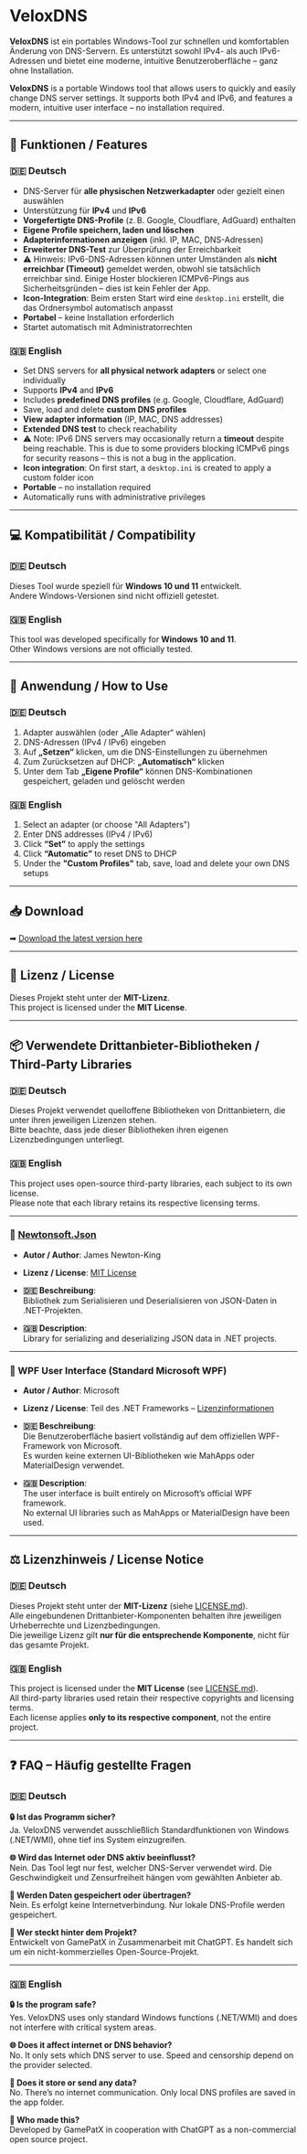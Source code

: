 # VeloxDNS

**VeloxDNS** ist ein portables Windows-Tool zur schnellen und komfortablen Änderung von DNS-Servern. Es unterstützt sowohl IPv4- als auch IPv6-Adressen und bietet eine moderne, intuitive Benutzeroberfläche – ganz ohne Installation.

**VeloxDNS** is a portable Windows tool that allows users to quickly and easily change DNS server settings. It supports both IPv4 and IPv6, and features a modern, intuitive user interface – no installation required.

---

## 🧩 Funktionen / Features

### 🇩🇪 Deutsch
- DNS-Server für **alle physischen Netzwerkadapter** oder gezielt einen auswählen
- Unterstützung für **IPv4** und **IPv6**
- **Vorgefertigte DNS-Profile** (z. B. Google, Cloudflare, AdGuard) enthalten
- **Eigene Profile speichern, laden und löschen**
- **Adapterinformationen anzeigen** (inkl. IP, MAC, DNS-Adressen)
- **Erweiterter DNS-Test** zur Überprüfung der Erreichbarkeit
- ⚠ Hinweis: IPv6-DNS-Adressen können unter Umständen als **nicht erreichbar (Timeout)** gemeldet werden, obwohl sie tatsächlich erreichbar sind. Einige Hoster blockieren ICMPv6-Pings aus Sicherheitsgründen – dies ist kein Fehler der App.
- **Icon-Integration**: Beim ersten Start wird eine `desktop.ini` erstellt, die das Ordnersymbol automatisch anpasst
- **Portabel** – keine Installation erforderlich
- Startet automatisch mit Administratorrechten

### 🇬🇧 English
- Set DNS servers for **all physical network adapters** or select one individually
- Supports **IPv4** and **IPv6**
- Includes **predefined DNS profiles** (e.g. Google, Cloudflare, AdGuard)
- Save, load and delete **custom DNS profiles**
- **View adapter information** (IP, MAC, DNS addresses)
- **Extended DNS test** to check reachability
- ⚠ Note: IPv6 DNS servers may occasionally return a **timeout** despite being reachable. This is due to some providers blocking ICMPv6 pings for security reasons – this is not a bug in the application.
- **Icon integration**: On first start, a `desktop.ini` is created to apply a custom folder icon
- **Portable** – no installation required
- Automatically runs with administrative privileges

---

## 💻 Kompatibilität / Compatibility

### 🇩🇪 Deutsch  
Dieses Tool wurde speziell für **Windows 10 und 11** entwickelt.  
Andere Windows-Versionen sind nicht offiziell getestet.

### 🇬🇧 English  
This tool was developed specifically for **Windows 10 and 11**.  
Other Windows versions are not officially tested.

---

## 📘 Anwendung / How to Use

### 🇩🇪 Deutsch

1. Adapter auswählen (oder „Alle Adapter“ wählen)
2. DNS-Adressen (IPv4 / IPv6) eingeben
3. Auf **„Setzen“** klicken, um die DNS-Einstellungen zu übernehmen
4. Zum Zurücksetzen auf DHCP: **„Automatisch“** klicken
5. Unter dem Tab **„Eigene Profile“** können DNS-Kombinationen gespeichert, geladen und gelöscht werden

### 🇬🇧 English

1. Select an adapter (or choose "All Adapters")
2. Enter DNS addresses (IPv4 / IPv6)
3. Click **“Set”** to apply the settings
4. Click **“Automatic”** to reset DNS to DHCP
5. Under the **"Custom Profiles"** tab, save, load and delete your own DNS setups

---

## 📥 Download

➡ [Download the latest version here](https://github.com/GamePatX/VeloxDNS/releases)

---

## 🪪 Lizenz / License

Dieses Projekt steht unter der **MIT-Lizenz**.  
This project is licensed under the **MIT License**.

---

## 📦 Verwendete Drittanbieter-Bibliotheken / Third-Party Libraries

### 🇩🇪 Deutsch  
Dieses Projekt verwendet quelloffene Bibliotheken von Drittanbietern, die unter ihren jeweiligen Lizenzen stehen.  
Bitte beachte, dass jede dieser Bibliotheken ihren eigenen Lizenzbedingungen unterliegt.  

### 🇬🇧 English  
This project uses open-source third-party libraries, each subject to its own license.  
Please note that each library retains its respective licensing terms.

---

### 📘 [Newtonsoft.Json](https://github.com/JamesNK/Newtonsoft.Json)

- **Autor / Author**: James Newton-King  
- **Lizenz / License**: [MIT License](https://github.com/JamesNK/Newtonsoft.Json/blob/master/LICENSE.md)  

- **🇩🇪 Beschreibung**:  
  Bibliothek zum Serialisieren und Deserialisieren von JSON-Daten in .NET-Projekten.

- **🇬🇧 Description**:  
  Library for serializing and deserializing JSON data in .NET projects.

---

### 🎨 WPF User Interface (Standard Microsoft WPF)

- **Autor / Author**: Microsoft  
- **Lizenz / License**: Teil des .NET Frameworks – [Lizenzinformationen](https://licenses.nuget.org/MIT)  

- **🇩🇪 Beschreibung**:  
  Die Benutzeroberfläche basiert vollständig auf dem offiziellen WPF-Framework von Microsoft.  
  Es wurden keine externen UI-Bibliotheken wie MahApps oder MaterialDesign verwendet.

- **🇬🇧 Description**:  
  The user interface is built entirely on Microsoft’s official WPF framework.  
  No external UI libraries such as MahApps or MaterialDesign have been used.

---

## ⚖️ Lizenzhinweis / License Notice

### 🇩🇪 Deutsch  
Dieses Projekt steht unter der **MIT-Lizenz** (siehe [LICENSE.md](./LICENSE.md)).  
Alle eingebundenen Drittanbieter-Komponenten behalten ihre jeweiligen Urheberrechte und Lizenzbedingungen.  
Die jeweilige Lizenz gilt **nur für die entsprechende Komponente**, nicht für das gesamte Projekt.

### 🇬🇧 English  
This project is licensed under the **MIT License** (see [LICENSE.md](./LICENSE.md)).  
All third-party libraries used retain their respective copyrights and licensing terms.  
Each license applies **only to its respective component**, not the entire project.


---

## ❓ FAQ – Häufig gestellte Fragen

### 🇩🇪 Deutsch

**🔒 Ist das Programm sicher?**  
Ja. VeloxDNS verwendet ausschließlich Standardfunktionen von Windows (.NET/WMI), ohne tief ins System einzugreifen.

**🌐 Wird das Internet oder DNS aktiv beeinflusst?**  
Nein. Das Tool legt nur fest, welcher DNS-Server verwendet wird. Die Geschwindigkeit und Zensurfreiheit hängen vom gewählten Anbieter ab.

**📁 Werden Daten gespeichert oder übertragen?**  
Nein. Es erfolgt keine Internetverbindung. Nur lokale DNS-Profile werden gespeichert.

**👤 Wer steckt hinter dem Projekt?**  
Entwickelt von GamePatX in Zusammenarbeit mit ChatGPT. Es handelt sich um ein nicht-kommerzielles Open-Source-Projekt.

---

### 🇬🇧 English

**🔒 Is the program safe?**  
Yes. VeloxDNS uses only standard Windows functions (.NET/WMI) and does not interfere with critical system areas.

**🌐 Does it affect internet or DNS behavior?**  
No. It only sets which DNS server to use. Speed and censorship depend on the provider selected.

**📁 Does it store or send any data?**  
No. There’s no internet communication. Only local DNS profiles are saved in the app folder.

**👤 Who made this?**  
Developed by GamePatX in cooperation with ChatGPT as a non-commercial open source project.
